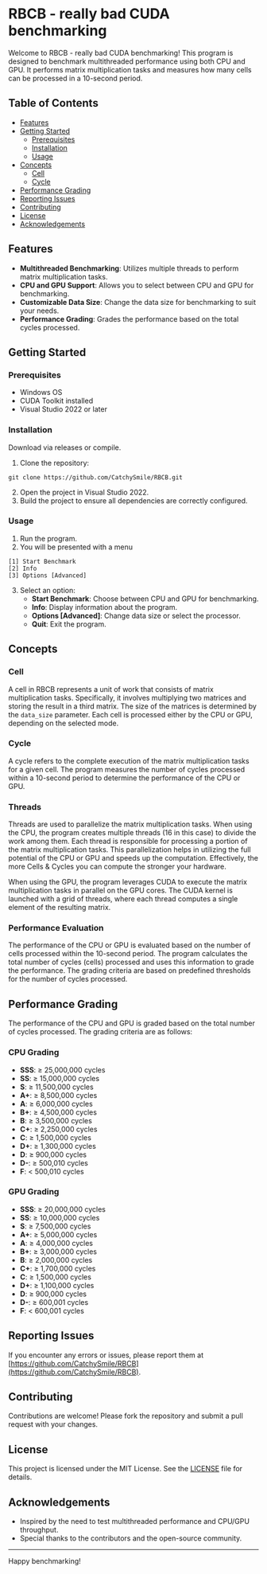 # RBCB - really bad CUDA benchmarking

Welcome to RBCB - really bad CUDA benchmarking! This program is designed to benchmark multithreaded performance using both CPU and GPU. It performs matrix multiplication tasks and measures how many cells can be processed in a 10-second period.

## Table of Contents

- [Features](#features)
- [Getting Started](#getting-started)
  - [Prerequisites](#prerequisites)
  - [Installation](#installation)
  - [Usage](#usage)
- [Concepts](#concepts)
  - [Cell](#cell)
  - [Cycle](#cycle)
- [Performance Grading](#performance-grading)
- [Reporting Issues](#reporting-issues)
- [Contributing](#contributing)
- [License](#license)
- [Acknowledgements](#acknowledgements)

## Features

- **Multithreaded Benchmarking**: Utilizes multiple threads to perform matrix multiplication tasks.
- **CPU and GPU Support**: Allows you to select between CPU and GPU for benchmarking.
- **Customizable Data Size**: Change the data size for benchmarking to suit your needs.
- **Performance Grading**: Grades the performance based on the total cycles processed.

## Getting Started

### Prerequisites

- Windows OS
- CUDA Toolkit installed
- Visual Studio 2022 or later

### Installation
Download via releases or compile.

1. Clone the repository:
```
git clone https://github.com/CatchySmile/RBCB.git
```
2. Open the project in Visual Studio 2022.
3. Build the project to ensure all dependencies are correctly configured.

### Usage

1. Run the program.
2. You will be presented with a menu
```
[1] Start Benchmark
[2] Info
[3] Options [Advanced]
```
3. Select an option:
    - **Start Benchmark**: Choose between CPU and GPU for benchmarking.
    - **Info**: Display information about the program.
    - **Options [Advanced]**: Change data size or select the processor.
    - **Quit**: Exit the program.

## Concepts

### Cell

A cell in RBCB represents a unit of work that consists of matrix multiplication tasks. Specifically, it involves multiplying two matrices and storing the result in a third matrix. The size of the matrices is determined by the `data_size` parameter. Each cell is processed either by the CPU or GPU, depending on the selected mode.

### Cycle

A cycle refers to the complete execution of the matrix multiplication tasks for a given cell. The program measures the number of cycles processed within a 10-second period to determine the performance of the CPU or GPU. 

### Threads

Threads are used to parallelize the matrix multiplication tasks. When using the CPU, the program creates multiple threads (16 in this case) to divide the work among them. Each thread is responsible for processing a portion of the matrix multiplication tasks. This parallelization helps in utilizing the full potential of the CPU or GPU and speeds up the computation. Effectively, the more Cells & Cycles you can compute the stronger your hardware.

When using the GPU, the program leverages CUDA to execute the matrix multiplication tasks in parallel on the GPU cores. The CUDA kernel is launched with a grid of threads, where each thread computes a single element of the resulting matrix.

### Performance Evaluation

The performance of the CPU or GPU is evaluated based on the number of cells processed within the 10-second period. The program calculates the total number of cycles (cells) processed and uses this information to grade the performance. The grading criteria are based on predefined thresholds for the number of cycles processed.

## Performance Grading

The performance of the CPU and GPU is graded based on the total number of cycles processed. The grading criteria are as follows:

### CPU Grading

- **SSS**: ≥ 25,000,000 cycles
- **SS**: ≥ 15,000,000 cycles
- **S**: ≥ 11,500,000 cycles
- **A+**: ≥ 8,500,000 cycles
- **A**: ≥ 6,000,000 cycles
- **B+**: ≥ 4,500,000 cycles
- **B**: ≥ 3,500,000 cycles
- **C+**: ≥ 2,250,000 cycles
- **C**: ≥ 1,500,000 cycles
- **D+**: ≥ 1,300,000 cycles
- **D**: ≥ 900,000 cycles
- **D-**: ≥ 500,010 cycles
- **F**: < 500,010 cycles

### GPU Grading

- **SSS**: ≥ 20,000,000 cycles
- **SS**: ≥ 10,000,000 cycles
- **S**: ≥ 7,500,000 cycles
- **A+**: ≥ 5,000,000 cycles
- **A**: ≥ 4,000,000 cycles
- **B+**: ≥ 3,000,000 cycles
- **B**: ≥ 2,000,000 cycles
- **C+**: ≥ 1,700,000 cycles
- **C**: ≥ 1,500,000 cycles
- **D+**: ≥ 1,100,000 cycles
- **D**: ≥ 900,000 cycles
- **D-**: ≥ 600,001 cycles
- **F**: < 600,001 cycles

## Reporting Issues

If you encounter any errors or issues, please report them at [https://github.com/CatchySmile/RBCB](https://github.com/CatchySmile/RBCB).

## Contributing

Contributions are welcome! Please fork the repository and submit a pull request with your changes.

## License

This project is licensed under the MIT License. See the [LICENSE](LICENSE) file for details.

## Acknowledgements

- Inspired by the need to test multithreaded performance and CPU/GPU throughput.
- Special thanks to the contributors and the open-source community.

---

Happy benchmarking!
